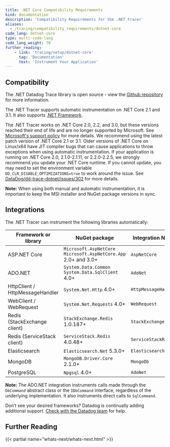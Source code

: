 ```yaml
---
title: .NET Core Compatibility Requirements
kind: documentation
description: 'Compatibility Requirements for the .NET tracer'
aliases:
  - /tracing/compatibility_requirements/dotnet-core
code_lang: dotnet-core
type: multi-code-lang
code_lang_weight: 70
further_reading:
    - link: 'tracing/setup/dotnet-core'
      tag: 'Documentation'
      text: 'Instrument Your Application'
---
```


## Compatibility

The .NET Datadog Trace library is open source - view the [Github repository][1] for more information.

The .NET Tracer supports automatic instrumentation on .NET Core 2.1 and 3.1. It also supports [.NET Framework][2].

The .NET Tracer works on .NET Core 2.0, 2.2, and 3.0, but these versions reached their end of life and are no longer supported by Microsoft. See [Microsoft's support policy][3] for more details. We recommend using the latest patch version of .NET Core 2.1 or 3.1.  Older versions of .NET Core on Linux/x64 have JIT compiler bugs that can cause applications to throw exceptions when using automatic instrumentation. If your application is running on .NET Core 2.0, 2.1.0-2.1.11, or 2.2.0-2.2.5, we strongly recommend you update your .NET Core runtime. If you cannot update, you may need to set the environment variable `DD_CLR_DISABLE_OPTIMIZATIONS=true` to work around the issue. See [DataDog/dd-trace-dotnet/issues/302][4] for more details.

**Note:** When using both manual and automatic instrumentation, it is important to keep the MSI installer and NuGet package versions in sync.

## Integrations

The .NET Tracer can instrument the following libraries automatically:

| Framework or library            | NuGet package                                                           | Integration Name     |
|---------------------------------|-------------------------------------------------------------------------|----------------------|
| ASP.NET Core                    | `Microsoft.AspNetCore`</br>`Microsoft.AspNetCore.App`</br>2.0+ and 3.0+ | `AspNetCore`         |
| ADO.NET                         | `System.Data.Common`</br>`System.Data.SqlClient` 4.0+                   | `AdoNet`             |
| HttpClient / HttpMessageHandler | `System.Net.Http` 4.0+                                                  | `HttpMessageHandler` |
| WebClient / WebRequest          | `System.Net.Requests` 4.0+                                              | `WebRequest`         |
| Redis (StackExchange client)    | `StackExchange.Redis` 1.0.187+                                          | `StackExchangeRedis` |
| Redis (ServiceStack client)     | `ServiceStack.Redis` 4.0.48+                                            | `ServiceStackRedis`  |
| Elasticsearch                   | `Elasticsearch.Net` 5.3.0+                                              | `ElasticsearchNet`   |
| MongoDB                         | `MongoDB.Driver.Core` 2.1.0+                                            | `MongoDb`            |
| PostgreSQL                      | `Npgsql` 4.0+                                                           | `AdoNet`             |

**Note:** The ADO.NET integration instruments calls made through the `DbCommand` abstract class or the `IDbCommand` interface, regardless of the underlying implementation. It also instruments direct calls to `SqlCommand`.

Don’t see your desired frameworks? Datadog is continually adding additional support. [Check with the Datadog team][5] for help.

## Further Reading

{{< partial name="whats-next/whats-next.html" >}}

[1]: https://github.com/DataDog/dd-trace-dotnet
[2]: /tracing/compatibility_requirements/dotnet-framework/
[3]: https://dotnet.microsoft.com/platform/support/policy/dotnet-core
[4]: https://github.com/DataDog/dd-trace-dotnet/issues/302#issuecomment-603269367
[5]: /help/
